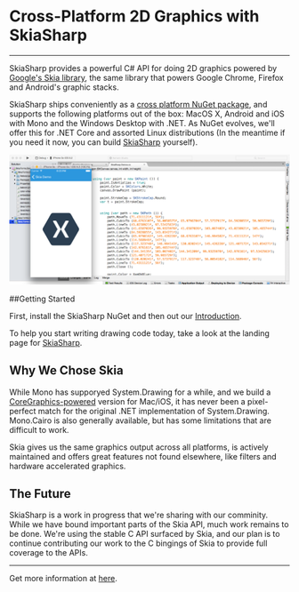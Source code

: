 # Cross-Platform 2D Graphics with SkiaSharp

<hr/>

SkiaSharp provides a powerful C# API for doing 2D graphics powered by [Google's Skia library](http://skia.org/), the same library that powers Google Chrome, Firefox and Android's graphic stacks.

SkiaSharp ships conveniently as a [cross platform NuGet package](https://www.nuget.org/packages/SkiaSharp), and supports the following platforms out of the box: MacOS X, Android and iOS with Mono and the Windows Desktop with .NET. As NuGet evolves, we'll offer this for .NET Core and assorted Linux distributions (In the meantime if you need it now, you can build [SkiaSharp](http://github.com/mono/SkiaSharp) yourself).

![cross skia](../../../img-root/cross-skia.png)

##Getting Started

First, install the SkiaSharp NuGet and then out our [Introduction](https://developer.xamarin.com/guides/cross-platform/drawing/).

To help you start writing drawing code today, take a look at the landing page for [SkiaSharp](https://github.com/mono/SkiaSharp).

## Why We Chose Skia

While Mono has supporyed System.Drawing for a while, and we build a [CoreGraphics-powered](https://github.com/mono/sysdrawing-coregraphics) version for Mac/iOS, it has never been a pixel-perfect match for the original .NET implementation of System.Drawing. Mono.Cairo is also generally available, but has some limitations that are difficult to work.

Skia gives us the same graphics output across all platforms, is actively maintained and offers great features not found elsewhere, like filters and hardware accelerated graphics.

## The Future

SkiaSharp is a work in progress that we're sharing with our comminity. While we have bound important parts of the Skia API, much work remains to be done. We're using the stable C API surfaced by Skia, and our plan is to continue contributing our work to the C bingings of Skia to provide full coverage to the APIs.

<hr/>

Get more information at [here](https://devblogs.microsoft.com/xamarin/cross-platform-2d-graphics-with-skiasharp/).
